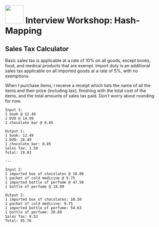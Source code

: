 # <img src="https://cloud.githubusercontent.com/assets/7833470/10899314/63829980-8188-11e5-8cdd-4ded5bcb6e36.png" height="60"> Interview Workshop: Hash-Mapping

## Sales Tax Calculator

Basic sales tax is applicable at a rate of 10% on all goods, except books, food, and medical products that are exempt. Import duty is an additional sales tax applicable on all imported goods at a rate of 5%, with no exemptions.

When I purchase items, I receive a receipt which lists the name of all the items and their price (including tax), finishing with the total cost of the items, and the total amounts of sales tax paid. Don't worry about rounding for now.

```
Input 1:
1 book @ 12.49
1 DVD @ 14.99
1 chocolate bar @ 0.85

Output 1:
1 book: 12.49
1 DVD: 16.49
1 chocolate bar: 0.85
Sales Tax: 1.50
Total: 29.83

---

Input 2:
1 imported box of chocolates @ 10.00
1 packet of cold medicine @ 9.75
1 imported bottle of perfume @ 47.50
1 bottle of perfume @ 18.99

Output 2:
1 imported box of chocolates: 10.50
1 packet of cold medicine: 9.75
1 imported bottle of perfume: 54.63
1 bottle of perfume: 20.89
Sales Tax: 9.52
Total: 95.76
```
